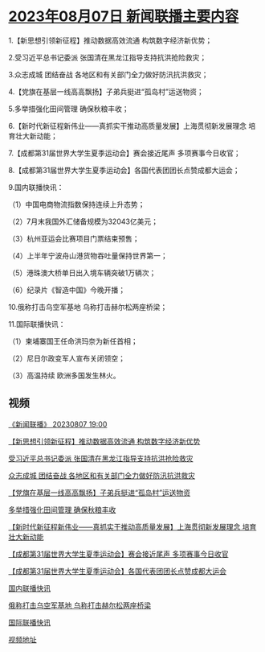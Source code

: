# [2023年08月07日 新闻联播主要内容](https://tv.cctv.com/lm/xwlb/day/20230807.shtml)

1.【新思想引领新征程】推动数据高效流通 构筑数字经济新优势；

2.受习近平总书记委派 张国清在黑龙江指导支持抗洪抢险救灾；

3.众志成城 团结奋战 各地区和有关部门全力做好防汛抗洪救灾；

4.【党旗在基层一线高高飘扬】子弟兵挺进“孤岛村”运送物资；

5.多举措强化田间管理 确保秋粮丰收；

6.【新时代新征程新伟业——真抓实干推动高质量发展】上海贯彻新发展理念 培育壮大新动能；

7.【成都第31届世界大学生夏季运动会】赛会接近尾声 多项赛事今日收官；

8.【成都第31届世界大学生夏季运动会】各国代表团团长点赞成都大运会；

9.国内联播快讯：

（1）中国电商物流指数保持连续上升态势；

（2）7月末我国外汇储备规模为32043亿美元；

（3）杭州亚运会比赛项目门票结束预售；

（4）上半年宁波舟山港货物吞吐量保持世界第一；

（5）港珠澳大桥单日出入境车辆突破1万辆次；

（6）纪录片《智造中国》今晚开播；

10.俄称打击乌空军基地 乌称打击赫尔松两座桥梁；

11.国际联播快讯：

（1）柬埔寨国王任命洪玛奈为新任首相；

（2）尼日尔政变军人宣布关闭领空；

（3）高温持续 欧洲多国发生林火。

## 视频

[《新闻联播》 20230807 19:00](https://tv.cctv.com/2023/08/07/VIDEkKFN46F3kHTpDqoq0H3N230807.shtml)

[【新思想引领新征程】推动数据高效流通 构筑数字经济新优势](https://tv.cctv.com/2023/08/07/VIDEzWkYiq2Gs1gCtNn9dIMk230807.shtml)

[受习近平总书记委派 张国清在黑龙江指导支持抗洪抢险救灾](https://tv.cctv.com/2023/08/07/VIDErgBIqyECHEh7OWpRXh4M230807.shtml)

[众志成城 团结奋战 各地区和有关部门全力做好防汛抗洪救灾](https://tv.cctv.com/2023/08/07/VIDEucafA31xa76jKGCvsYSe230807.shtml)

[【党旗在基层一线高高飘扬】子弟兵挺进“孤岛村”运送物资](https://tv.cctv.com/2023/08/07/VIDEQNgktt7LEkVkJCbbfs1V230807.shtml)

[多举措强化田间管理 确保秋粮丰收](https://tv.cctv.com/2023/08/07/VIDEfR06c9ENb5LXHu1JYtPP230807.shtml)

[【新时代新征程新伟业——真抓实干推动高质量发展】上海贯彻新发展理念 培育壮大新动能](https://tv.cctv.com/2023/08/07/VIDEL1ABFDYFFNMDZ3svAjSl230807.shtml)

[【成都第31届世界大学生夏季运动会】赛会接近尾声 多项赛事今日收官](https://tv.cctv.com/2023/08/07/VIDEAZ8JU51Lz3r5AEBAVjxF230807.shtml)

[【成都第31届世界大学生夏季运动会】各国代表团团长点赞成都大运会](https://tv.cctv.com/2023/08/07/VIDEF8UaEMVBNmBL0a8nTC5v230807.shtml)

[国内联播快讯](https://tv.cctv.com/2023/08/07/VIDE0IFTABBtXnWXnfAns4Q1230807.shtml)

[俄称打击乌空军基地 乌称打击赫尔松两座桥梁](https://tv.cctv.com/2023/08/07/VIDEN0pP0FMiOLIlyMEUbjJJ230807.shtml)

[国际联播快讯](https://tv.cctv.com/2023/08/07/VIDETfhMt1HSAnK9pp6VQTNn230807.shtml)

[视频地址](https://tv.cctv.com/lm/xwlb/day/20230807.shtml) 

